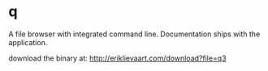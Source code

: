 # q
A file browser with integrated command line.
Documentation ships with the application.

download the binary at:
http://eriklievaart.com/download?file=q3
